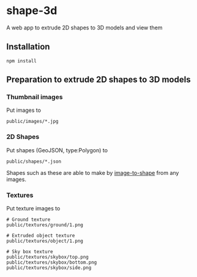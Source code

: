 # shape-3d

A web app to extrude 2D shapes to 3D models and view them

## Installation

```
npm install
```

## Preparation to extrude 2D shapes to 3D models

### Thumbnail images

Put images to

```
public/images/*.jpg
```

### 2D Shapes

Put shapes (GeoJSON, type:Polygon) to

```
public/shapes/*.json
```

Shapes such as these are able to make by [image-to-shape](https://github.com/knt5/image-to-shape) from any images.

### Textures

Put texture images to

```
# Ground texture
public/textures/ground/1.png

# Extruded object texture
public/textures/object/1.png

# Sky box texture
public/textures/skybox/top.png
public/textures/skybox/bottom.png
public/textures/skybox/side.png
```
